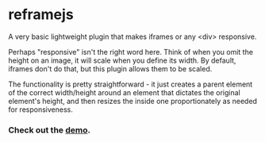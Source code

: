 # reframejs

A very basic lightweight plugin that makes iframes or any &lt;div&gt; responsive.

Perhaps "responsive" isn't the right word here.  Think of when you omit the height on an image, it will scale when you define its width. By default, iframes don't do that, but this plugin allows them to be scaled.

The functionality is pretty straightforward - it just creates a parent element of the correct width/height around an element that dictates the original element's height, and then resizes the inside one proportionately as needed for responsiveness.

### Check out the <a href="http://m3andros.github.io/reframejs">demo</a>.
